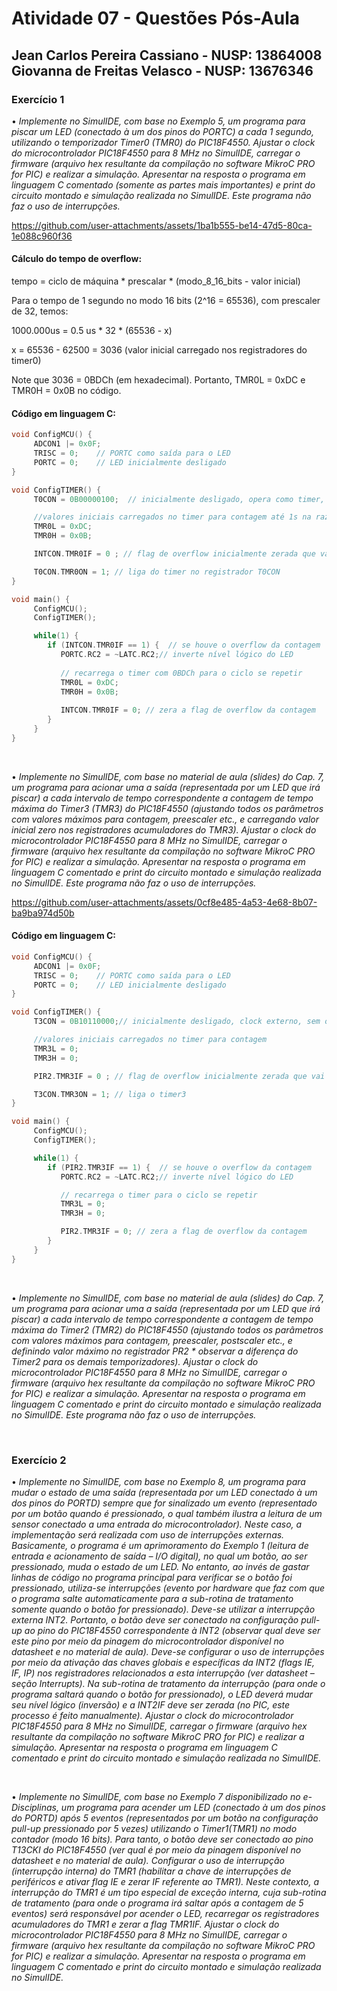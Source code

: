 # Atividade 07 - Questões Pós-Aula

## Jean Carlos Pereira Cassiano - NUSP: 13864008 <br> Giovanna de Freitas Velasco - NUSP: 13676346

### Exercício 1

• *Implemente no SimulIDE, com base no Exemplo 5, um programa para piscar um LED (conectado à um dos pinos do PORTC) a cada 1 segundo, utilizando o temporizador Timer0 (TMR0) do PIC18F4550. Ajustar o clock do microcontrolador PIC18F4550 para 8 MHz no SimulIDE, carregar o firmware (arquivo hex resultante da compilação no software MikroC PRO for PIC) e realizar a simulação. Apresentar na resposta o programa em linguagem C comentado (somente as partes mais importantes) e print do circuito montado e simulação realizada no SimulIDE. Este programa não faz o uso de interrupções.*

https://github.com/user-attachments/assets/1ba1b555-be14-47d5-80ca-1e088c960f36

#### Cálculo do tempo de overflow:

  tempo = ciclo de máquina * prescalar * (modo_8_16_bits - valor inicial)

Para o tempo de 1 segundo no modo 16 bits (2^16 = 65536), com prescaler de 32, temos:
  
  1000.000us = 0.5 us * 32 *  (65536 - x)

  x = 65536 - 62500 = 3036 (valor inicial carregado nos registradores do timer0)

Note que 3036 = 0BDCh (em hexadecimal). Portanto, TMR0L = 0xDC e TMR0H = 0x0B no código.

#### Código em linguagem C:
``` C
void ConfigMCU() {
     ADCON1 |= 0x0F;
     TRISC = 0;    // PORTC como saída para o LED
     PORTC = 0;    // LED inicialmente desligado
}

void ConfigTIMER() { 
     T0CON = 0B00000100;  // inicialmente desligado, opera como timer, uso do clock, setado para prescale igual a 32

     //valores iniciais carregados no timer para contagem até 1s na razão 32 e modo 16 bits
     TMR0L = 0xDC;
     TMR0H = 0x0B;

     INTCON.TMR0IF = 0 ; // flag de overflow inicialmente zerada que vai para 1 quando ocorre o overflow

     T0CON.TMR0ON = 1; // liga do timer no registrador T0CON
}

void main() {
     ConfigMCU();
     ConfigTIMER();

     while(1) {
        if (INTCON.TMR0IF == 1) {  // se houve o overflow da contagem
           PORTC.RC2 = ~LATC.RC2;// inverte nível lógico do LED
           
           // recarrega o timer com 0BDCh para o ciclo se repetir
           TMR0L = 0xDC;
           TMR0H = 0x0B;
             
           INTCON.TMR0IF = 0; // zera a flag de overflow da contagem
        }
     }
}
```

<br>

• *Implemente no SimulIDE, com base no material de aula (slides) do Cap. 7, um programa para acionar uma a saída (representada por um LED que irá piscar) a cada intervalo de tempo correspondente a contagem de tempo máxima do Timer3 (TMR3) do PIC18F4550 (ajustando todos os parâmetros com valores máximos para contagem, preescaler etc., e carregando valor inicial zero nos registradores acumuladores do TMR3). Ajustar o clock do microcontrolador PIC18F4550 para 8 MHz no SimulIDE, carregar o firmware (arquivo hex resultante da compilação no software MikroC PRO for PIC) e realizar a simulação. Apresentar na resposta o programa em linguagem C comentado e print do circuito montado e simulação realizada no SimulIDE. Este programa não faz o uso de interrupções.*

https://github.com/user-attachments/assets/0cf8e485-4a53-4e68-8b07-ba9ba974d50b

#### Código em linguagem C:
``` C
void ConfigMCU() {
     ADCON1 |= 0x0F;
     TRISC = 0;    // PORTC como saída para o LED
     PORTC = 0;    // LED inicialmente desligado
}

void ConfigTIMER() {
     T3CON = 0B10110000;// inicialmente desligado, clock externo, sem oscilador dedicado, prescaler 1:8, Fosc/4, 16 bits

     //valores iniciais carregados no timer para contagem
     TMR3L = 0;
     TMR3H = 0;

     PIR2.TMR3IF = 0 ; // flag de overflow inicialmente zerada que vai para 1 quando ocorre o overflow

     T3CON.TMR3ON = 1; // liga o timer3
}

void main() {
     ConfigMCU();
     ConfigTIMER();

     while(1) {
        if (PIR2.TMR3IF == 1) {  // se houve o overflow da contagem
           PORTC.RC2 = ~LATC.RC2;// inverte nível lógico do LED

           // recarrega o timer para o ciclo se repetir
           TMR3L = 0;
           TMR3H = 0;

           PIR2.TMR3IF = 0; // zera a flag de overflow da contagem
        }
     }
}
```

<br>

• *Implemente no SimulIDE, com base no material de aula (slides) do Cap. 7, um programa para acionar uma a saída (representada por um LED que irá piscar) a cada intervalo de tempo correspondente a contagem de tempo máxima do Timer2 (TMR2) do PIC18F4550 (ajustando todos os parâmetros com valores máximos para contagem, preescaler, postscaler etc., e definindo valor máximo no registrador PR2 * observar a diferença do Timer2 para os demais temporizadores). Ajustar o clock do microcontrolador PIC18F4550 para 8 MHz no SimulIDE, carregar o firmware (arquivo hex resultante da compilação no software MikroC PRO for PIC) e realizar a simulação. Apresentar na resposta o programa em linguagem C comentado e print do circuito montado e simulação realizada no SimulIDE. Este programa não faz o uso de interrupções.*


<br>


### Exercício 2


• *Implemente no SimulIDE, com base no Exemplo 8, um programa para mudar o estado de uma saída (representada por um LED conectado à um dos pinos do PORTD) sempre que for sinalizado um evento (representado por um botão quando é pressionado, o qual também ilustra a leitura de um sensor conectado a uma entrada do microcontrolador). Neste caso, a implementação será realizada com uso de interrupções externas. Basicamente, o programa é um aprimoramento do Exemplo 1 (leitura de entrada e acionamento de saída – I/O digital), no qual um botão, ao ser pressionado, muda o estado de um LED. No entanto, ao invés de gastar linhas de código no programa principal para verificar se o botão foi pressionado, utiliza-se interrupções (evento por hardware que faz com que o programa salte automaticamente para a sub-rotina de tratamento somente quando o botão for pressionado). Deve-se utilizar a interrupção externa INT2. Portanto, o botão deve ser conectado na configuração pull-up ao pino do PIC18F4550 correspondente à INT2 (observar qual deve ser este pino por meio da pinagem do microcontrolador disponível no datasheet e no material de aula). Deve-se configurar o uso de interrupções por meio da ativação das chaves globais e específicas da INT2 (flags IE, IF, IP) nos registradores relacionados a esta interrupção (ver datasheet – seção Interrupts). Na sub-rotina de tratamento da interrupção (para onde o programa saltará quando o botão for pressionado), o LED deverá mudar seu nível lógico (inversão) e a INT2IF deve ser zerada (no PIC, este processo é feito manualmente). Ajustar o clock do microcontrolador PIC18F4550 para 8 MHz no SimulIDE, carregar o firmware (arquivo hex resultante da compilação no software MikroC PRO for PIC) e realizar a simulação. Apresentar na resposta o programa em linguagem C comentado e print do circuito montado e simulação realizada no SimulIDE.*


<br>


• *Implemente no SimulIDE, com base no Exemplo 7 disponibilizado no e-Disciplinas, um programa para acender um LED (conectado à um dos pinos do PORTD) após 5 eventos (representados por um botão na configuração pull-up pressionado por 5 vezes) utilizando o Timer1(TMR1) no modo contador (modo 16 bits). Para tanto, o botão deve ser conectado ao pino T13CKI do PIC18F4550 (ver qual é por meio da pinagem disponível no datasheet e no material de aula). Configurar o uso de interrupção (interrupção interna) do TMR1 (habilitar a chave de interrupções de periféricos e ativar flag IE e zerar IF referente ao TMR1). Neste contexto, a interrupção do TMR1 é um tipo especial de exceção interna, cuja sub-rotina de tratamento (para onde o programa irá saltar após a contagem de 5 eventos) será responsável por acender o LED, recarregar os registradores acumuladores do TMR1 e zerar a flag TMR1IF. Ajustar o clock do microcontrolador PIC18F4550 para 8 MHz no SimulIDE, carregar o firmware (arquivo hex resultante da compilação no software MikroC PRO for PIC) e realizar a simulação. Apresentar na resposta o programa em linguagem C comentado e print do circuito montado e simulação realizada no SimulIDE.*


<br>




